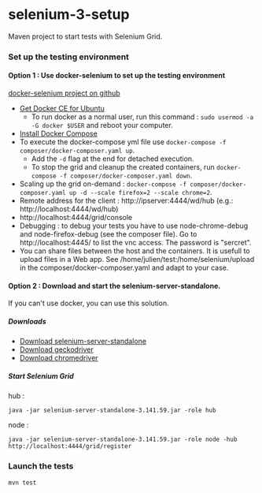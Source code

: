 # selenium-3-setup

Maven project to start tests with Selenium Grid.

### Set up the testing environment

#### Option 1 : Use docker-selenium to set up the testing environment

[docker-selenium project on github](https://github.com/SeleniumHQ/docker-selenium)

* [Get Docker CE for Ubuntu](https://docs.docker.com/install/linux/docker-ce/ubuntu/)
  * To run docker as a normal user, run this command : `sudo usermod -a -G docker $USER` and reboot your computer.
* [Install Docker Compose](https://docs.docker.com/compose/install/)
* To execute the docker-compose yml file use `docker-compose -f composer/docker-composer.yaml up`.
  * Add the `-d` flag at the end for detached execution.
  * To stop the grid and cleanup the created containers, run `docker-compose -f composer/docker-composer.yaml down`.
* Scaling up the grid on-demand : `docker-compose -f composer/docker-composer.yaml up -d --scale firefox=2 --scale chrome=2`.  
* Remote address for the client : http://ipserver:4444/wd/hub (e.g.: http://localhost:4444/wd/hub)
* http://localhost:4444/grid/console 
* Debugging : to debug your tests you have to use node-chrome-debug and node-firefox-debug (see the composer file). 
Go to http://localhost:4445/ to list the vnc access. The password is "sercret".
* You can share files between the host and the containers. It is usefull to upload files in a Web app. See /home/julien/test:/home/selenium/upload in the composer/docker-composer.yaml and adapt to your case.

#### Option 2 : Download and start the selenium-server-standalone. 

If you can't use docker, you can use this solution.

##### Downloads

* [Download selenium-server-standalone](https://www.seleniumhq.org/download/)
* [Download geckodriver](https://github.com/mozilla/geckodriver/releases)
* [Download chromedriver](http://chromedriver.chromium.org/downloads)

##### Start Selenium Grid

hub :
```
java -jar selenium-server-standalone-3.141.59.jar -role hub
```
node :
```
java -jar selenium-server-standalone-3.141.59.jar -role node -hub http://localhost:4444/grid/register
```

### Launch the tests

`mvn test`
